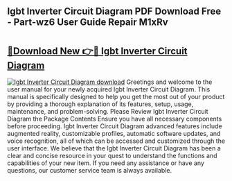 ## Igbt Inverter Circuit Diagram PDF Download Free - Part-wz6 User Guide Repair M1xRv

# <h2><a href="http://dfpl8r.blite.top/?on=Igbt+Inverter+Circuit+Diagram">🔗Download New 👉🔴 Igbt Inverter Circuit Diagram</a></h2>

[![Igbt Inverter Circuit Diagram download](https://i.imgur.com/lujVjoI.png)](http://dfpl8r.blite.top/?on=Igbt+Inverter+Circuit+Diagram)
Greetings and welcome to the user manual for your newly acquired Igbt Inverter Circuit Diagram. This manual is specifically designed to help you get the most out of your product by providing a thorough explanation of its features, setup, usage, maintenance, and problem-solving. Please Review Igbt Inverter Circuit Diagram the Package Contents Ensure you have all necessary components before proceeding. Igbt Inverter Circuit Diagram advanced features include augmented reality, customizable profiles, automatic software updates, and voice recognition, all of which can be accessed and customized through the user interface. We believe that the Igbt Inverter Circuit Diagram has been a clear and concise resource in your quest to understand the functions and capabilities of your new item. If you need any assistance or have any questions, our customer service team is always available.
